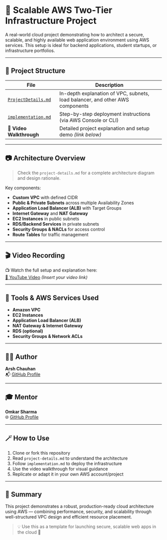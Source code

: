 # 🚀 Scalable AWS Two-Tier Infrastructure Project

A real-world cloud project demonstrating how to architect a secure, scalable, and highly available web application environment using AWS services. This setup is ideal for backend applications, student startups, or infrastructure portfolios.

---

## 📁 Project Structure

| File | Description |
|------|-------------|
| [`ProjectDetails.md`](./ProjectDetails.md) | In-depth explanation of VPC, subnets, load balancer, and other AWS components |
| [`implementation.md`](./implementation.md) | Step-by-step deployment instructions (via AWS Console or CLI) |
| 🎥 **Video Walkthrough** | Detailed project explanation and setup demo *(link below)* |

---

## 📷 Architecture Overview

> Check the `project-details.md` for a complete architecture diagram and design rationale.

Key components:

- **Custom VPC** with defined CIDR
- **Public & Private Subnets** across multiple Availability Zones
- **Application Load Balancer (ALB)** with Target Groups
- **Internet Gateway** and **NAT Gateway**
- **EC2 Instances** in public subnets
- **RDS/Backend Services** in private subnets
- **Security Groups & NACLs** for access control
- **Route Tables** for traffic management

---

## 🎬 Video Recording

📺 Watch the full setup and explanation here:  
[🔗 YouTube Video](#) *(Insert your video link)*

---

## 🔧 Tools & AWS Services Used

- **Amazon VPC**
- **EC2 Instances**
- **Application Load Balancer (ALB)**
- **NAT Gateway & Internet Gateway**
- **RDS (optional)**
- **Security Groups & Network ACLs**

---

## 👨‍💻 Author

**Arsh Chauhan**  
📬 [GitHub Profile](https://github.com/arshchouhan)

---

## 🎓 Mentor

**Omkar Sharma**  
🌐 [GitHub Profile](https://github.com/omkarsharma2821)

---

## 🪄 How to Use

1. Clone or fork this repository  
2. Read `project-details.md` to understand the architecture  
3. Follow `implementation.md` to deploy the infrastructure  
4. Use the video walkthrough for visual guidance  
5. Replicate or adapt it in your own AWS account/project

---

## 🧠 Summary

This project demonstrates a robust, production-ready cloud architecture using AWS — combining performance, security, and scalability through well-structured VPC design and efficient resource placement.

> 💡 Use this as a template for launching secure, scalable web apps in the cloud 🚀
